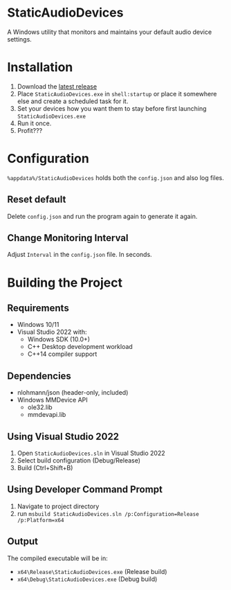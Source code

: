 # StaticAudioDevices

A Windows utility that monitors and maintains your default audio device settings.

# Installation
1. Download the [latest release](https://github.com/I5UCC/StaticAudioDevices/releases/latest)
2. Place `StaticAudioDevices.exe` in `shell:startup` or place it somewhere else and create a scheduled task for it.
3. Set your devices how you want them to stay before first launching `StaticAudioDevices.exe`
4. Run it once.
5. Profit???

# Configuration
`%appdata%/StaticAudioDevices` holds both the `config.json` and also log files.

## Reset default 
Delete `config.json` and run the program again to generate it again.

## Change Monitoring Interval
Adjust `Interval` in the `config.json` file. In seconds.

# Building the Project

## Requirements
- Windows 10/11
- Visual Studio 2022 with:
  - Windows SDK (10.0+)
  - C++ Desktop development workload
  - C++14 compiler support

## Dependencies
- nlohmann/json (header-only, included)
- Windows MMDevice API
  - ole32.lib
  - mmdevapi.lib

## Using Visual Studio 2022
1. Open `StaticAudioDevices.sln` in Visual Studio 2022
2. Select build configuration (Debug/Release)
3. Build (Ctrl+Shift+B)

## Using Developer Command Prompt
1. Navigate to project directory
2. run `msbuild StaticAudioDevices.sln /p:Configuration=Release /p:Platform=x64`

## Output
The compiled executable will be in:
- `x64\Release\StaticAudioDevices.exe` (Release build)
- `x64\Debug\StaticAudioDevices.exe` (Debug build)
